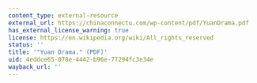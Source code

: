 ```yaml
---
content_type: external-resource
external_url: https://chinaconnectu.com/wp-content/pdf/YuanDrama.pdf
has_external_license_warning: true
license: https://en.wikipedia.org/wiki/All_rights_reserved
status: ''
title: '"Yuan Drama." (PDF)'
uid: 4eddce65-078e-4442-b96e-77294fc3e34e
wayback_url: ''
---
```

